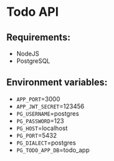 # Todo API

## Requirements:

- NodeJS
- PostgreSQL

## Environment variables:

- `APP_PORT`=3000
- `APP_JWT_SECRET`=123456
- `PG_USERNAME`=postgres
- `PG_PASSWORD`=123
- `PG_HOST`=localhost
- `PG_PORT`=5432
- `PG_DIALECT`=postgres
- `PG_TODO_APP_DB`=todo_app
